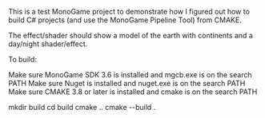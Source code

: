 

This is a test MonoGame project to demonstrate how I figured out how to build C# projects (and use the MonoGame Pipeline Tool) from CMAKE.

The effect/shader should show a model of the earth with continents and a day/night shader/effect.

To build:

Make sure MonoGame SDK 3.6 is installed and mgcb.exe is on the search PATH
Make sure Nuget is installed and nuget.exe is on the search PATH
Make sure CMAKE 3.8 or later is installed and cmake is on the search PATH

mkdir build
cd build
cmake ..
cmake --build .

